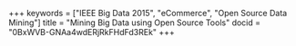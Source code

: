 +++
keywords = ["IEEE Big Data 2015", "eCommerce", "Open Source Data Mining"]
title = "Mining Big Data using Open Source Tools"
docid = "0BxWVB-GNAa4wdERjRkFHdFd3REk"
+++
